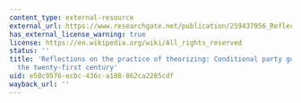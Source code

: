 ```yaml
---
content_type: external-resource
external_url: https://www.researchgate.net/publication/259437056_Reflections_on_the_Practice_of_Theorizing_Conditional_Party_Government_in_the_Twenty-First_Century
has_external_license_warning: true
license: https://en.wikipedia.org/wiki/All_rights_reserved
status: ''
title: 'Reflections on the practice of theorizing: Conditional party government in
  the twenty-first century'
uid: e58c9576-ecbc-436c-a188-862ca2285cdf
wayback_url: ''
---
```


